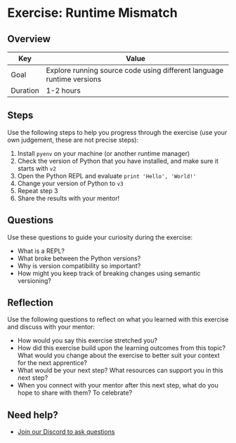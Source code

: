 # Exercise: Runtime Mismatch

## Overview

| Key | Value |
| --- | --- |
| Goal | Explore running source code using different language runtime versions |
| Duration | 1-2 hours |


## Steps

Use the following steps to help you progress through the exercise (use your own judgement, these are not precise steps):

1. Install `pyenv` on your machine (or another runtime manager)
2. Check the version of Python that you have installed, and make sure it starts with `v2`
3. Open the Python REPL and evaluate `print 'Hello', 'World!'`
4. Change your version of Python to `v3`
5. Repeat step 3
6. Share the results with your mentor!

## Questions

Use these questions to guide your curiosity during the exercise:

- What is a REPL?
- What broke between the Python versions?
- Why is version compatibility so important?
- How might you keep track of breaking changes using semantic versioning?

## Reflection

Use the following questions to reflect on what you learned with this exercise and discuss with your mentor:

- How would you say this exercise stretched you? 
- How did this exercise build upon the learning outcomes from this topic? What would you change about the exercise to better suit your context for the next apprentice?
- What would be your next step? What resources can support you in this next step?
- When you connect with your mentor after this next step, what do you hope to share with them? To celebrate? 

## Need help?

- [Join our Discord to ask questions](https://discord.gg/bDVYvG3Czd)
